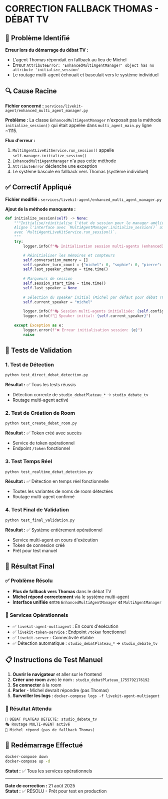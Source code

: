 # CORRECTION FALLBACK THOMAS - DÉBAT TV

## 🚨 Problème Identifié

**Erreur lors du démarrage du débat TV :**
- L'agent Thomas répondait en fallback au lieu de Michel
- Erreur `AttributeError: 'EnhancedMultiAgentManager' object has no attribute 'initialize_session'`
- Le routage multi-agent échouait et basculait vers le système individuel

## 🔍 Cause Racine

**Fichier concerné :** `services/livekit-agent/enhanced_multi_agent_manager.py`

**Problème :** La classe `EnhancedMultiAgentManager` n'exposait pas la méthode `initialize_session()` qui était appelée dans `multi_agent_main.py` ligne ~1115.

**Flux d'erreur :**
1. `MultiAgentLiveKitService.run_session()` appelle `self.manager.initialize_session()`
2. `EnhancedMultiAgentManager` n'a pas cette méthode
3. `AttributeError` déclenche une exception
4. Le système bascule en fallback vers Thomas (système individuel)

## ✅ Correctif Appliqué

**Fichier modifié :** `services/livekit-agent/enhanced_multi_agent_manager.py`

**Ajout de la méthode manquante :**
```python
def initialize_session(self) -> None:
    """Initialise/réinitialise l'état de session pour le manager amélioré.
    Aligne l'interface avec `MultiAgentManager.initialize_session()` afin d'être compatible
    avec `MultiAgentLiveKitService.run_session()`.
    """
    try:
        logger.info(f"🎭 Initialisation session multi-agents (enhanced): {self.config.exercise_id}")

        # Réinitialiser les mémoires et compteurs
        self.conversation_memory = []
        self.speaker_turn_count = {"michel": 0, "sophie": 0, "pierre": 0}
        self.last_speaker_change = time.time()
        
        # Marqueurs de session
        self.session_start_time = time.time()
        self.last_speaker = None
        
        # Sélection du speaker initial (Michel par défaut pour débat TV)
        self.current_speaker = "michel"
        
        logger.info(f"🎭 Session multi-agents initialisée: {self.config.exercise_id}")
        logger.info(f"🎤 Speaker initial: {self.current_speaker}")
        
    except Exception as e:
        logger.error(f"❌ Erreur initialisation session: {e}")
        raise
```

## 🧪 Tests de Validation

### 1. Test de Détection
```bash
python test_direct_debat_detection.py
```
**Résultat :** ✅ Tous les tests réussis
- Détection correcte de `studio_debatPlateau_*` → `studio_debate_tv`
- Routage multi-agent activé

### 2. Test de Création de Room
```bash
python test_create_debat_room.py
```
**Résultat :** ✅ Token créé avec succès
- Service de token opérationnel
- Endpoint `/token` fonctionnel

### 3. Test Temps Réel
```bash
python test_realtime_debat_detection.py
```
**Résultat :** ✅ Détection en temps réel fonctionnelle
- Toutes les variantes de noms de room détectées
- Routage multi-agent confirmé

### 4. Test Final de Validation
```bash
python test_final_validation.py
```
**Résultat :** ✅ Système entièrement opérationnel
- Service multi-agent en cours d'exécution
- Token de connexion créé
- Prêt pour test manuel

## 🎯 Résultat Final

### ✅ Problème Résolu
- **Plus de fallback vers Thomas** dans le débat TV
- **Michel répond correctement** via le système multi-agent
- **Interface unifiée** entre `EnhancedMultiAgentManager` et `MultiAgentManager`

### 🔧 Services Opérationnels
- ✅ `livekit-agent-multiagent` : En cours d'exécution
- ✅ `livekit-token-service` : Endpoint `/token` fonctionnel
- ✅ `livekit-server` : Connectivité établie
- ✅ Détection automatique : `studio_debatPlateau_*` → `studio_debate_tv`

## 📋 Instructions de Test Manuel

1. **Ouvrir le navigateur** et aller sur le frontend
2. **Créer une room** avec le nom : `studio_debatPlateau_1755792176192`
3. **Se connecter** à la room
4. **Parler** - Michel devrait répondre (pas Thomas)
5. **Surveiller les logs** : `docker-compose logs -f livekit-agent-multiagent`

### 🎯 Résultat Attendu
```
🎯 DÉBAT PLATEAU DÉTECTÉ: studio_debate_tv
🎭 Routage MULTI-AGENT activé
🎤 Michel répond (pas de fallback Thomas)
```

## 🔄 Redémarrage Effectué

```bash
docker-compose down
docker-compose up -d
```

**Statut :** ✅ Tous les services opérationnels

---

**Date de correction :** 21 août 2025  
**Statut :** ✅ RÉSOLU - Prêt pour test en production
